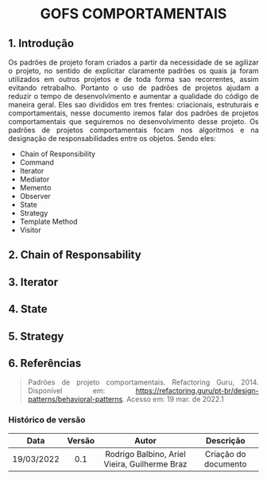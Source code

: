 # <center> GOFS COMPORTAMENTAIS

<div align="justify">

## 1. Introdução

Os padrões de projeto foram criados a partir da necessidade de se agilizar o projeto, no sentido de explicitar claramente padrões os quais ja foram utilizados em outros projetos e de toda forma sao recorrentes, assim evitando retrabalho. Portanto o uso de padrões de projetos ajudam a reduzir o tempo de desenvolvimento e aumentar a qualidade do código de maneira geral. Eles sao divididos em tres frentes: criacionais, estruturais e comportamentais, nesse documento iremos falar dos padrões de projetos comportamentais que seguiremos no desenvolvimento desse projeto. Os padrões de projetos comportamentais focam nos algoritmos e na designação de responsabilidades entre os objetos. Sendo eles:

- Chain of Responsibility
- Command
- Iterator
- Mediator
- Memento
- Observer
- State
- Strategy
- Template Method
- Visitor

## 2. Chain of Responsability

<!-- Braz -->
<!-- Explicação do que é o Gof -->
<!-- Por quê utilizar o Gof -->
<!-- Exemplo do Gof aplicado em código -->

## 3. Iterator

<!-- Explicação do que é o Gof -->
<!-- Por quê utilizar o Gof -->
<!-- Exemplo do Gof aplicado em código -->

## 4. State

<!-- Rodrigo -->
<!-- Explicação do que é o Gof -->
<!-- Por quê utilizar o Gof -->
<!-- Exemplo do Gof aplicado em código -->

## 5. Strategy

<!-- Ariel -->
<!-- Explicação do que é o Gof -->
<!-- Por quê utilizar o Gof -->
<!-- Exemplo do Gof aplicado em código -->

<!--
PADRÃO PARA ADICIONAR IMAGENS:

### 2.1 ADIÇÃO DE IMAGENS
<p align='center'>
    <img src='assets/images/guia_estilo/logo.png' width=40% height=auto>
    <figcaption align='center'>
        <b>Figura 1: DESCRIÇÃO DA IMAGEM</b>
        <br>
        <small>Fonte: FONTE DA IMAGEM (AUTOR)</small>
    </figcaption>
</p>
-->

## 6. Referências

> Padrões de projeto comportamentais. Refactoring Guru, 2014. Disponível em: <https://refactoring.guru/pt-br/design-patterns/behavioral-patterns>. Acesso em: 19 mar. de 2022.1

</div>

### Histórico de versão

|    Data    | Versão |                     Autor                     |      Descrição       |
| :--------: | :----: | :-------------------------------------------: | :------------------: |
| 19/03/2022 |  0.1   | Rodrigo Balbino, Ariel Vieira, Guilherme Braz | Criação do documento |
